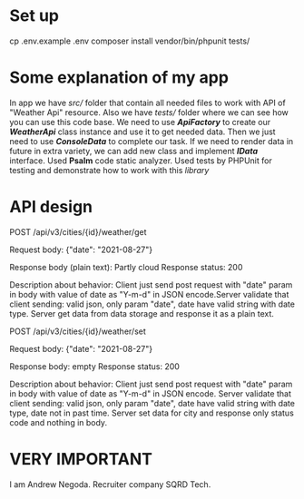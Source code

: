 # Set up
cp .env.example .env
composer install
vendor/bin/phpunit tests/

# Some explanation of my app
In app we have *src/* folder that contain all needed files to work with API of "Weather Api" resource. Also we have *tests/* folder where we can see how you can use this code base.
We need to use ***ApiFactory*** to create our ***WeatherApi*** class instance and use it to get needed data. Then we just need to use ***ConsoleData*** to complete our task. If we need to render data in future in extra variety, we can add new class and implement ***IData*** interface.
Used **Psalm** code static analyzer.
Used tests by PHPUnit for testing and demonstrate how to work with this *library*


# API design

POST /api/v3/cities/{id}/weather/get

Request body: {"date": "2021-08-27"}

Response body (plain text): Partly cloud
Response status: 200


Description about behavior:
Client just send post request with "date" param in body with value of date as "Y-m-d" in JSON encode.Server validate that client sending: valid json, only param "date", date have valid string with date type.
Server get data from data storage and response it as a plain text.





POST /api/v3/cities/{id}/weather/set

Request body: {"date": "2021-08-27"}

Response body: empty
Response status: 200

Description about behavior:
Client just send post request with "date" param in body with value of date as "Y-m-d" in JSON encode. Server validate that client sending: valid json, only param "date", date have valid string with date type, date not in past time.
Server set data for city and response only status code and nothing in body.

# VERY IMPORTANT
I am Andrew Negoda.
Recruiter company SQRD Tech.